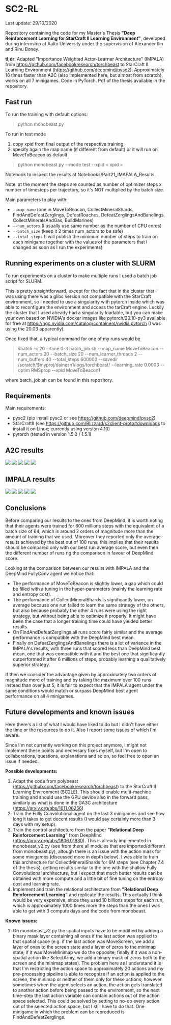 # SC2-RL

Last update: 29/10/2020

Repository containing the code for my Master's Thesis **"Deep Reinforcement Learning for StarCraft II Learning Environment"**, developed during internship at Aalto University under the supervision of Alexander Ilin and Rinu Boney.

**tl;dr**: Adapted "Importance Weighted Actor-Learner Architecture" (IMPALA) from https://github.com/facebookresearch/torchbeast to StarCraft II Learning Environment (https://github.com/deepmind/pysc2). Approximately 16 times faster than A2C (also implemented here, but almost from scratch), works on all 7 minigames. Code in PyTorch. Pdf of the thesis available in the repository.

## Fast run

To run the training with default options:
> python monobeast.py 

To run in test mode
1. copy xpid from final output of the respective training; 
2. specify again the map name (if different from default) or it will run on MoveToBeacon as default
> python monobeast.py --mode test --xpid \< xpid \>

Notebook to inspect the results at Notebooks/Part21_IMAPALA_Results.

Note: at the moment the steps are counted as number of optimizer steps x number of timesteps per trajectory, so it's NOT multiplied by the batch size.

Main parameters to play with:
- `--map_name` (one in MoveToBeacon, CollectMineralShards, FindAndDefeatZerglings, DefeatRoaches, DefeatZerglingsAndBanelings, CollectMineralsAndGas, BuildMarines)
- `--num_actors` (I usually use same number as the number of CPU cores)
- `--batch_size` (keep it 2 times num_actors to be safe)
- `--total_steps` (I will publish the minimum number of steps to train on each minigame together with the values of the parameters that I changed as soon as I run the experiments)

## Running experiments on a cluster with SLURM

To run experiments on a cluster to make multiple runs I used a batch job script for SLURM.

This is pretty straightforward, except for the fact that in the cluster that I was using there was a glibc version not compatible with the StarCraft environment, so I needed to use a singularity with pytorch inside which was able to reconfigure the environment and access the tarCraft engine. Luckily the cluster that I used already had a singularity loadable, but you can make your own based on NVIDIA's docker images like pytorch/20.10-py3 available for free at https://ngc.nvidia.com/catalog/containers/nvidia:pytorch (I was using the 20.03 apparently).

Once fixed that, a typical command for one of my runs would be

> sbatch -c 20 --time 0-3 batch_job.sh --map_name MoveToBeacon --num_actors 20 --batch_size 20 --num_learner_threads 2 --num_buffers 40 --total_steps 600000 --savedir /scratch/$myproj/dainesn1/logs/torchbeast/ --learning_rate 0.0003 --optim RMSprop --xpid MoveToBeacon1

where batch_job.sh can be found in this repository.

## Requirements
Main requirements:
- pysc2 (pip install pysc2 or see https://github.com/deepmind/pysc2)
- StarCraftII (see https://github.com/Blizzard/s2client-proto#downloads to install it on Linux; currently using version 4.10)
- pytorch (tested in version 1.5.0 / 1.5.1)

## A2C results

<img src='Supplementary material/A2C-results.png'>

<img src='Supplementary material/MTB-A2C.png'>
<img src='Supplementary material/CMS-A2C.png'>
<img src='Supplementary material/FADZ-A2C.png'>
<img src='Supplementary material/DZAB-A2C.png'>

## IMPALA results

<img src='Supplementary material/IMPALA-results.png'>

<img src='Supplementary material/MTB-IMPALA.png'>
<img src='Supplementary material/CMS-IMPALA.png'>
<img src='Supplementary material/FADZ-IMPALA.png'>
<img src='Supplementary material/DZAB-IMPALA.png'>

## Conclusions

Before comparing our results to the ones from DeepMind, it is worth noting that their agents were trained for 600 millions steps with the equivalent of a batch size of 64, which is around 2 orders of magnitude more than the amount of training that we used. Moreover they reported only the average results achieved by the best out of 100 runs: this implies that their results should be compared only with our best run average score, but even then the different number of runs rig the comparison in favour of DeepMind score.

Looking at the comparison between our results with IMPALA and the DeepMind FullyConv agent we notice that:

- The performance of MoveToBeacon is slightly lower, a gap which could be filled with a tuning in the hyper-parameters (mainly the learning rate and entropy cost).
- The performance of CollectMineralShards is significantly lower, on average because one run failed to learn the same strategy of the others, but also because probably the other 4 runs were using the right strategy, but without being able to optimize it properly. It might have been the case that a longer training time could have yielded better results.
- On FindAndDefeatZerglings all runs score fairly similar and the average performance is compatible with the DeepMind best mean.
- Finally on DefeatZerglingsAndBanelings there is a lot of variance in the IMPALA's results, with three runs that scored less than DeepMind best mean, one that was compatible with it and the best one that significantly outperformed it after 6 millions of steps, probably learning a qualitatively superior strategy.


If then we consider the advantage given by approximately two orders of magnitude more of training and by taking the maximum over 100 runs instead than over just 5, it is fair to expect that the IMPALA agent under the same conditions would match or surpass DeepMind best agent performance on all 4 minigames.

## Future developments and known issues

Here there's a list of what I would have liked to do but I didn't have either the time or the resources to do it. 
Also I report some issues of which I'm aware. 

Since I'm not currently working on this project anymore, I might not implement these points and necessary fixes myself, but I'm open to collaborations, questions, explanations and so on, so feel free to open an issue if needed.

**Possible developments:**
1. Adapt the code from polybeast (https://github.com/facebookresearch/torchbeast) to the StarCraft II Learning Environment (SC2LE). This should enable multi-machine training and should use the GPU device also in the forward pass, similarly as what is done in the GA3C architecture (https://arxiv.org/abs/1611.06256)
2. Train the Fully Convolutional agent on the last 3 minigames and see how long it takes to get decent results (I would say certainly more than 3 days with my setup).
3. Train the control architecture from the paper **"Relational Deep Reinforcement Learning"** from DeepMind (https://arxiv.org/abs/1806.01830). This is already implemented in monobeast_v2.py (see from there all modules that are imported/different from monobeast.py), altough there is an issue with the action mask for some minigames (discussed more in depth below). I was able to train this architecture for CollectMineralShards for 6M steps (see Chapter 7.4 of the thesis), getting results similar to the one with the shallow Fully Convolutional architecture, but I expect that much better results can be obtained with more compute and a little bit of fine tuning on the entropy cost and learning rate.
4. Implement and train the relational architecture from **"Relational Deep Reinforcement Learning"** and replicate the results. This actually I think would be very expensive, since they used 10 billions steps for each run, which is approximately 1000 times more the steps than the ones I was able to get with 3 compute days and the code from monobeast.

**Known issues:**
1. On monobeast_v2.py the spatial inputs have to be modified by adding a binary mask layer containing all ones if the last action was applied to that spatial space (e.g. if the last action was MoveScreen, we add a layer of ones to the screen state and a layer of zeros to the minimap state; if it was MoveMinimap we do the opposite; finally if it was a non-spatial action like SelectArmy, we add a binary mask of zeros both to the screen and the minimap states). The problem here as I understand it is that I'm restricting the action space to approximately 20 actions and my pre-processing pipeline is able to recognize if an action is applied to the screen, the minimap or neither of them only for these actions; however sometimes when the agent selects an action, the action gets translated to another action before being passed to the environment, so the next time-step the last action variable can contain actions out of the action space selected. This could be solved by setting to no-op every action out of the selected action space, but I still have to do that. One minigame in which the problem can be reproduced is FindAndDefeatZerglings.

